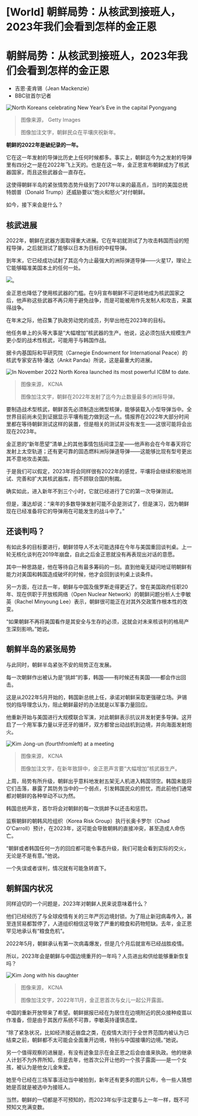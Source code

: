# [World] 朝鲜局势：从核武到接班人，2023年我们会看到怎样的金正恩

#  朝鲜局势：从核武到接班人，2023年我们会看到怎样的金正恩

  * 吉恩·麦肯锡（Jean Mackenzie） 
  * BBC驻首尔记者 


![North Koreans celebrating New Year’s Eve in the capital Pyongyang](_128176200_1_getty_nk_newyear_celebration.jpg)

> 图像来源，  Getty Images
>
> 图像加注文字，朝鲜民众在平壤庆祝新年。

**朝鲜的2022年是破纪录的一年。**

它在这一年发射的导弹比历史上任何时候都多。事实上，朝鲜迄今为之发射的导弹里有四分之一是在2022年飞上天的。也是在这一年，金正恩宣布朝鲜成为了核武器国家，而且这些武器会一直存在。

这使得朝鲜半岛的紧张情势态势升级到了2017年以来的最高点，当时的美国总统特朗普（Donald Trump）还威胁要以“炮火和怒火”对付朝鲜。

如今，接下来会是什么？

##  核武进展

2022年，朝鲜在武器方面取得重大进展。它在年初就测试了为攻击韩国而设的短程导弹，之后就测试了能够以日本为目标的中程导弹。

到年末，它已经成功试射了其迄今为止最强大的洲际弹道导弹——火星17，理论上它能够瞄准美国本土的任何一处。

![。](_128194013_n_korea_missile_launches_peak_2022_chinese-2x-nc.png)

金正恩也降低了使用核武器的门槛。在9月宣布朝鲜不可逆转地成为核武国家之后，他声称这些武器不再只用于避免战争，而是可能被用作先发制人和攻击，来赢得战争。

在年末之际，他召集了执政劳动党的成员，列举出他在2023年的目标。

他任务单上的头等大事是“大幅增加”核武器的生产。他说，这必须包括大规模生产更小型的战术性核武，可能用于与韩国作战。

据卡内基国际和平研究院（Carnegie Endowment for International Peace）的核武专家安吉特·潘达（Ankit Panda）所说，这是最重大的进展。

![In November 2022 North Korea launched its most powerful ICBM to date.](_128176145_2_kcna_nov_18_icbm.jpg)

> 图像来源，  KCNA
>
> 图像加注文字，朝鲜在2022年发射了迄今为止数量最多的洲际导弹。

要制造战术型核武，朝鲜首先必须制造出微型核弹，能够装载入小型导弹当中。全世界目前尚未见到证据显示平壤有能力做到这一点。情报界在2022年大部分时间里都在等待朝鲜测试这样的装置，但是相关的测试并没有发生——这很可能将会出现在2023年。

金正恩的“新年愿望”清单上的其他事情包括间谍卫星——他声称会在今年春天将它发射上太空轨道；还有更可靠的固态燃料洲际弹道导弹——这能够比现有型号更出其不意地攻击美国。

于是我们可以假定，2023年将会同样很有2022年的感觉，平壤将会继续积极地测试、完善和扩大其核武器库，而不顾联合国的制裁。

确实如此，进入新年不到三个小时，它就已经进行了它的第一次导弹测试。

但是，潘达却说：“来年的多数导弹发射可能不会是测试了，但是演习，因为朝鲜现在已经准备将它的导弹用在可能发生的战斗中了。”

##  还谈判吗？

有如此多的目标要进行，朝鲜领导人不太可能选择在今年与美国重回谈判桌。上一轮无核化谈判在2019年崩盘，自此之后金正恩就没有再表现出对话的意愿。

其中一种思路是，他在等待自己有最多筹码的一刻。直到他毫无疑问地证明朝鲜有能力对美国和韩国造成破坏的时候，他才会回到谈判桌上谈条件。

另一方面，在过去一年，朝鲜与中国及俄罗斯走得更近了。曾在美国政府任职20年、现在供职于开放核网络（Open Nuclear Network）的朝鲜问题分析人士李敏英（Rachel Minyoung Lee）表示，朝鲜很可能正在对其外交政策作根本性的改变。

“如果朝鲜不再将美国看作是其安全与生存的必须，这就会对未来核谈判的格局产生深刻影响。”她说。

##  朝鲜半岛的紧张局势

与此同时，朝鲜半岛紧张不安的局势正在发展。

每一次朝鲜作出被认为是“挑衅”的事，韩国——有时候还有美国——都会作出回击。

这是从2022年5月开始的，韩国新总统上任，承诺对朝鲜采取更强硬立场。尹锡悦的指导理念认为，阻止朝鲜最好的办法就是以军事力量回应。

他重新开始与美国进行大规模联合军演，对此朝鲜表示抗议并发射更多导弹。这开启了一个用军事力量以牙还牙的循环，双方都曾出动战机到边境，并向海面发射炮火。

![Kim Jong-un \(fourthfromleft\) at a meeting](_128176199_3_kcna_kju_ceremony.jpg)

> 图像来源，  KCNA
>
> 图像加注文字，在新年致辞中，金正恩声言要“大幅增加”核武器生产。

上周，局势有所升级，朝鲜出乎意料地发射五架无人机进入韩国领空。韩国未能将它们击落，暴露了其防务当中的一个弱点，引发韩国民众的担忧，而此前他们通常都对朝鲜的各种举动不以为然。

韩国总统声言，首尔将会对朝鲜的每一次挑衅予以还击和惩罚。

监察朝鲜的朝韩风险组织（Korea Risk Group）执行长奥卡罗尔（Chad O'Carroll）预计，在2023年，这可能会导致朝韩的直接冲突，甚至造成人命伤亡。

“朝鲜或者韩国任何一方的回应都可能令事态升级，我们可能会看到实际的交火，无论是不是有意。”他说。

一个失误或者误判，情况就有可能急转直下。

##  朝鲜国内状况

同样迫切的一个问题是，2023年对朝鲜人民来说意味着什么？

他们已经经历了与全球疫情有关的三年严厉边境封锁。为了阻止新冠病毒传入，甚至连贸易都暂停了，人道组织相信这导致了严重的粮食和药物短缺。去年，金正恩罕见地承认有“粮食危机”。

2022年5月，朝鲜承认有第一次病毒爆发，但是几个月后就宣布已经战胜疫情。

所以，2023年会是朝鲜与中国边境重开的一年吗？人员进出和供给能够重新恢复吗？

![Kim Jong with his daughter](_128176143_4_kcna_kju_daughter.jpg)

> 图像来源，  KCNA
>
> 图像加注文字，2022年11月，金正恩首次与女儿一起公开露面。

中国的重新开放带来了希望。朝鲜据报已经在为居住在边境附近的民众接种疫苗以作准备，但是由于其医疗系统不可靠，李敏英持谨慎态度。

“除了紧急状况，比如经济接近崩盘之类，在疫情大流行于全世界范围内被认为已结束之前，朝鲜都不太可能会全面重开边境，特别与中国接壤的边境。”她说。

另一个值得观察的进展是，有没有迹象显示在金正恩之后会由谁来执政。他的继承人计划不为外界所知，但是去年，他首次公开让他的一个孩子露面——是一个女孩，被认为是他女儿金朱爱。

她至今已经在三场军事活动当中被拍到，新年还有更多的图片公布，令一些人猜想她是否就是被选中为接班人。

当然，朝鲜的一切都是不可预知的，而2023年似乎注定要与上一年一样，既不可预知又充满变数。


